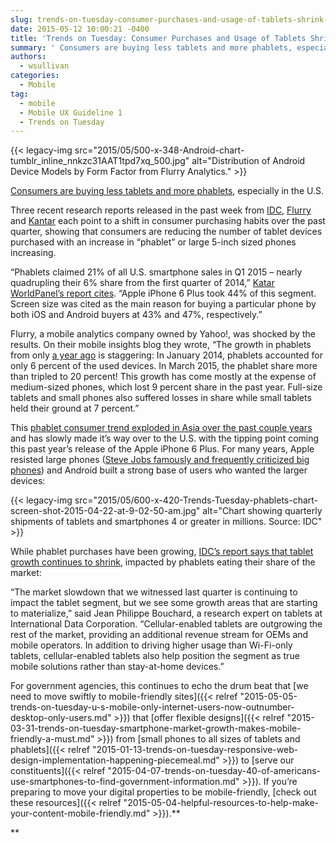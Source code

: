 ```yaml
---
slug: trends-on-tuesday-consumer-purchases-and-usage-of-tablets-shrink-as-phablets-grow
date: 2015-05-12 10:00:21 -0400
title: 'Trends on Tuesday: Consumer Purchases and Usage of Tablets Shrink, as Phablets Grow'
summary: ' Consumers are buying less tablets and more phablets, especially in the U.S. Three recent research reports released in the past week from IDC, Flurry and Kantar each point to a shift in consumer purchasing habits over the past quarter, showing that consumers'
authors:
  - wsullivan
categories:
  - Mobile
tag:
  - mobile
  - Mobile UX Guideline 1
  - Trends on Tuesday
---
```


{{< legacy-img src="2015/05/500-x-348-Android-chart-tumblr\_inline\_nnkzc31AAT1tpd7xq_500.jpg" alt="Distribution of Android Device Models by Form Factor from Flurry Analytics." >}}

[Consumers are buying less tablets and more phablets](http://recode.net/2015/05/06/the-tablet-story-isnt-over-but-its-changing/), especially in the U.S.

Three recent research reports released in the past week from [IDC](http://www.idc.com/getdoc.jsp?containerId=prUS25593415), [Flurry](http://flurrymobile.tumblr.com/post/117769261810/the-phablet-revolution) and [Kantar](http://www.kantarworldpanel.com/global/News/US-phablet-market-soars) each point to a shift in consumer purchasing habits over the past quarter, showing that consumers are reducing the number of tablet devices purchased with an increase in “phablet” or large 5-inch sized phones increasing.

“Phablets claimed 21% of all U.S. smartphone sales in Q1 2015 – nearly quadrupling their 6% share from the first quarter of 2014,” [Katar WorldPanel’s report cites](http://www.kantarworldpanel.com/global/News/US-phablet-market-soars). “Apple iPhone 6 Plus took 44% of this segment. Screen size was cited as the main reason for buying a particular phone by both iOS and Android buyers at 43% and 47%, respectively.”

Flurry, a mobile analytics company owned by Yahoo!, was shocked by the results. On their mobile insights blog they wrote, “The growth in phablets from only [a year ago](http://www.flurry.com/blog/flurry-insights/tides-turn-phablet%E2%80%99s-popularity#.VTxNHhOUc7M) is staggering: In January 2014, phablets accounted for only 6 percent of the used devices. In March 2015, the phablet share more than tripled to 20 percent! This growth has come mostly at the expense of medium-sized phones, which lost 9 percent share in the past year. Full-size tablets and small phones also suffered losses in share while small tablets held their ground at 7 percent.”

This [phablet consumer trend exploded in Asia over the past couple years](http://www.theguardian.com/technology/2013/sep/02/phablets-asia-pacific-tablets-laptops-growth) and has slowly made it’s way over to the U.S. with the tipping point coming this past year&#8217;s release of the Apple iPhone 6 Plus. For many years, Apple resisted large phones ([Steve Jobs famously and frequently criticized big phones](http://www.engadget.com/2010/07/16/jobs-no-ones-going-to-buy-a-big-phone/)) and Android built a strong base of users who wanted the larger devices:

{{< legacy-img src="2015/05/600-x-420-Trends-Tuesday-phablets-chart-screen-shot-2015-04-22-at-9-02-50-am.jpg" alt="Chart showing quarterly shipments of tablets and smartphones 4 or greater in millions. Source: IDC" >}}

While phablet purchases have been growing, [IDC’s report says that tablet growth continues to shrink](http://flurrymobile.tumblr.com/post/117769261810/the-phablet-revolution), impacted by phablets eating their share of the market:

&#8220;The market slowdown that we witnessed last quarter is continuing to impact the tablet segment, but we see some growth areas that are starting to materialize,&#8221; said Jean Philippe Bouchard, a research expert on tablets at International Data Corporation. &#8220;Cellular-enabled tablets are outgrowing the rest of the market, providing an additional revenue stream for OEMs and mobile operators. In addition to driving higher usage than Wi-Fi-only tablets, cellular-enabled tablets also help position the segment as true mobile solutions rather than stay-at-home devices.&#8221;

For government agencies, this continues to echo the drum beat that [we need to move swiftly to mobile-friendly sites]({{< relref "2015-05-05-trends-on-tuesday-u-s-mobile-only-internet-users-now-outnumber-desktop-only-users.md" >}}) that [offer flexible designs]({{< relref "2015-03-31-trends-on-tuesday-smartphone-market-growth-makes-mobile-friendly-a-must.md" >}}) from [small phones to all sizes of tablets and phablets]({{< relref "2015-01-13-trends-on-tuesday-responsive-web-design-implementation-happening-piecemeal.md" >}}) to [serve our constituents]({{< relref "2015-04-07-trends-on-tuesday-40-of-americans-use-smartphones-to-find-government-information.md" >}}). If you’re preparing to move your digital properties to be mobile-friendly, [check out these resources]({{< relref "2015-05-04-helpful-resources-to-help-make-your-content-mobile-friendly.md" >}}).**
  
**